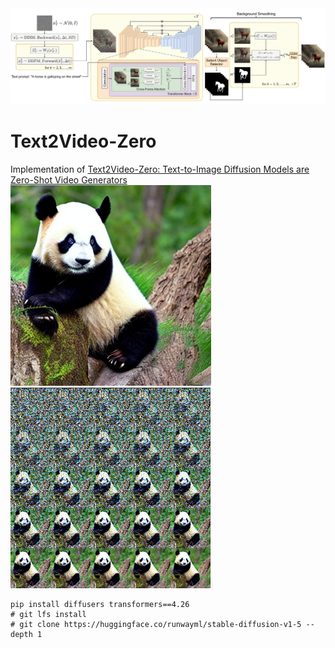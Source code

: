 <img src="./Text2Video-Zero.png" width="850" alt="Architecture diagram of Text2Video-Zero" title="Architecture diagram of Text2Video-Zero"/>

# Text2Video-Zero
Implementation of [Text2Video-Zero: Text-to-Image Diffusion Models are Zero-Shot Video Generators](https://arxiv.org/pdf/2303.13439.pdf)  
<img src="./panda.png" height="321" alt="Chinese Panda" title="Chinese Panda"/>
<img src="./pandas.png" height="321" alt="Chinese Panda" title="Chinese Panda"/>

```shell
pip install diffusers transformers==4.26
# git lfs install
# git clone https://huggingface.co/runwayml/stable-diffusion-v1-5 --depth 1
```
